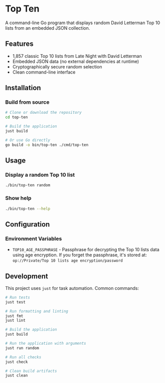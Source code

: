 # Top Ten

A command-line Go program that displays random David Letterman Top 10 lists from an embedded JSON collection.

## Features

- 1,857 classic Top 10 lists from Late Night with David Letterman
- Embedded JSON data (no external dependencies at runtime)
- Cryptographically secure random selection
- Clean command-line interface

## Installation

### Build from source

```bash
# Clone or download the repository
cd top-ten

# Build the application
just build

# Or use Go directly
go build -o bin/top-ten ./cmd/top-ten
```

## Usage

### Display a random Top 10 list

```bash
./bin/top-ten random
```

### Show help

```bash
./bin/top-ten --help
```

## Configuration

### Environment Variables

- `TOP10_AGE_PASSPHRASE` - Passphrase for decrypting the Top 10 lists data using age encryption. If you forget the passphrase, it's stored at: `op://Private/Top 10 lists age encryption/password`

## Development

This project uses `just` for task automation. Common commands:

```bash
# Run tests
just test

# Run formatting and linting
just fmt
just lint

# Build the application
just build

# Run the application with arguments
just run random

# Run all checks
just check

# Clean build artifacts
just clean
```
